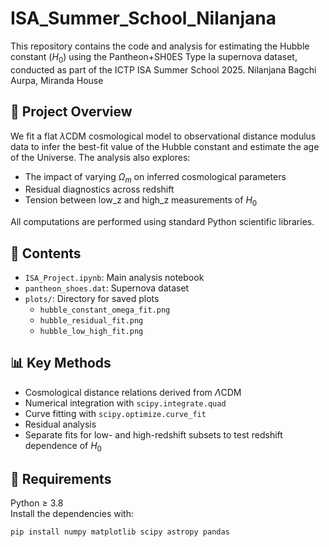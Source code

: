 # ISA_Summer_School_Nilanjana

This repository contains the code and analysis for estimating the Hubble constant ($H_0$) using the Pantheon+SH0ES Type Ia supernova dataset, conducted as part of the ICTP ISA Summer School 2025.
Nilanjana Bagchi Aurpa, Miranda House

## 🧪 Project Overview

We fit a flat $\lambda$CDM cosmological model to observational distance modulus data to infer the best-fit value of the Hubble constant and estimate the age of the Universe. The analysis also explores:

- The impact of varying $\Omega_m$ on inferred cosmological parameters
- Residual diagnostics across redshift
- Tension between low_z and high_z measurements of $H_0$

All computations are performed using standard Python scientific libraries.

## 📁 Contents

- `ISA_Project.ipynb`: Main analysis notebook
- `pantheon_shoes.dat`: Supernova dataset
- `plots/`: Directory for saved plots
    - `hubble_constant_omega_fit.png`
    - `hubble_residual_fit.png`
    - `hubble_low_high_fit.png`

## 📊 Key Methods

- Cosmological distance relations derived from $\Lambda$CDM
- Numerical integration with `scipy.integrate.quad`
- Curve fitting with `scipy.optimize.curve_fit`
- Residual analysis
- Separate fits for low- and high-redshift subsets to test redshift dependence of $H_0$

## 🔧 Requirements

Python ≥ 3.8  
Install the dependencies with:

```bash
pip install numpy matplotlib scipy astropy pandas
